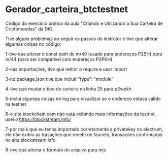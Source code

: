 # Gerador_carteira_btctestnet

Código do exercício prático da aula "Criando e Utilizando a Sua Carteira de Criptomoedas" da DIO.

Tive alguns problemas ao seguir os passos do instrutor e tive que alterar algumas coisas no código: 

1-tive que alterar o const path de m/49 (usado para endereços P2SH) para m/44 (para ser compatível com endereços P2PKH)

2-nas importações, tive que retirar o require e usar import

3-no package.json tive que incluir "type": "module"

4-tive que mudar o tipo de carteira na linha 25 para p2wpkh

5-inclui algumas coisas no log para visualizar se o endereço estava válido na testnet

6-o site blockchain.com não está exibindo mais informações da testnet, usei o https://blockstream.info/

7-por mais que eu tenha importado corretamente a privatekey no electrum, ele não exibiu as trasações que recebi de faucets, transações confirmadas no site blockstream.info

8-tive que alterar o formato do arquivo para mjs

